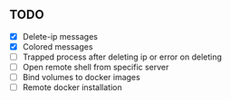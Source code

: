 ## TODO
- [x] Delete-ip messages
- [x] Colored messages
- [ ] Trapped process after deleting ip or error on deleting
- [ ] Open remote shell from specific server
- [ ] Bind volumes to docker images
- [ ] Remote docker installation
